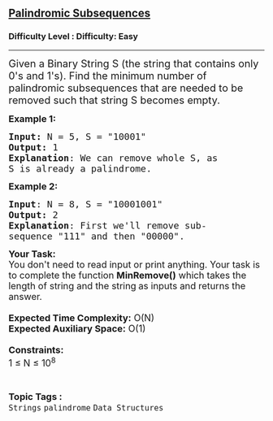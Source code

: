 <h2><a href="https://www.geeksforgeeks.org/problems/palindromic-subsequences1335/1?page=1&category=palindrome&sortBy=accuracy">Palindromic Subsequences</a></h2><h3>Difficulty Level : Difficulty: Easy</h3><hr><div class="problems_problem_content__Xm_eO"><p><span style="font-size: 20px;">Given a Binary String S (the string that contains only 0's and 1's). Find the minimum number of palindromic subsequences that are needed to be removed such that string S becomes empty.</span></p>
<p><span style="font-size: 18px;"><strong>Example 1:</strong></span></p>
<pre><span style="font-size: 18px;"><strong>Input: </strong>N = 5, S = "10001"
<strong>Output:</strong> 1
<strong>Explanation</strong>: We can remove whole S, as
S is already a palindrome.</span></pre>
<p><span style="font-size: 18px;"><strong>Example 2:&nbsp;</strong></span></p>
<pre><span style="font-size: 18px;"><strong>Input</strong>: N = 8, S = "10001001"
<strong>Output:</strong> 2
<strong>Explanation</strong>: First we'll remove sub-
sequence&nbsp;"111" and then "00000".</span>
</pre>
<p><span style="font-size: 18px;"><strong>Your Task:&nbsp;&nbsp;</strong><br>You don't need to read input or print anything. Your task is to complete the function&nbsp;<strong>MinRemove()</strong>&nbsp;which takes the length of string and the string<strong>&nbsp;</strong>as inputs and returns the answer.<br><br><strong>Expected Time Complexity:</strong>&nbsp;O(N)<br><strong>Expected Auxiliary Space:</strong>&nbsp;O(1)<br><br><strong>Constraints:</strong><br>1 ≤ N&nbsp;≤ 10<sup>8</sup></span></p></div><br><p><span style=font-size:18px><strong>Topic Tags : </strong><br><code>Strings</code>&nbsp;<code>palindrome</code>&nbsp;<code>Data Structures</code>&nbsp;